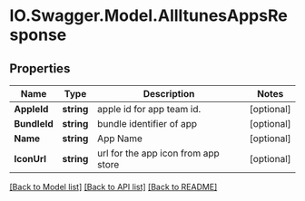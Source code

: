# IO.Swagger.Model.AllItunesAppsResponse
## Properties

Name | Type | Description | Notes
------------ | ------------- | ------------- | -------------
**AppleId** | **string** | apple id for app team id. | [optional] 
**BundleId** | **string** | bundle identifier of app | [optional] 
**Name** | **string** | App Name | [optional] 
**IconUrl** | **string** | url for the app icon from app store | [optional] 

[[Back to Model list]](../README.md#documentation-for-models) [[Back to API list]](../README.md#documentation-for-api-endpoints) [[Back to README]](../README.md)

